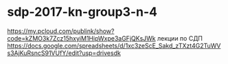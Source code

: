 # sdp-2017-kn-group3-n-4
https://my.pcloud.com/publink/show?code=kZMO3k7Zcz15hxyiM1HipWxpe3aGFjQKsJWk лекции по СДП
https://docs.google.com/spreadsheets/d/1xc3zeScE_Sakd_zTXzt4G2TuWVs3AjKuRsncS91VUfY/edit?usp=drivesdk
